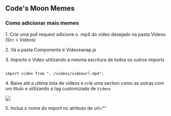 ## Code's Moon Memes
### Como adicionar mais memes

<p>1. Crie uma pull request adicione o .mp4 do video desejado na pasta Videos (Src > Videos)</p>
<p>2. Vá a pasta Components e Videoswrap.js</p>
<p>3. Importe o Video utilizando a mesma escritura de todos os outros imports</p>
<code>
import video from "../videos/videourl.mp4";
</code>
<p>4. Baixe até a ultima lista de videos e crie uma section como as outras com um titulo e utilizando a tag customizada de <code>Videos</code> </p>
<img src="https://cdn.discordapp.com/attachments/823252024472764467/872552110728835112/unknown.png" />
<p>5. Inclua o nome do import no atributo de url="" </p>
